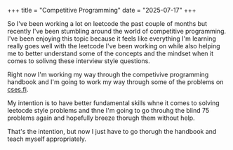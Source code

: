 +++
title = "Competitive Programming"
date = "2025-07-17"
+++

So I've been working a lot on leetcode the past couple of months but recently I've been
stumbling around the world of competitive programming. I've been enjoying this topic
because it feels like everything I'm learning really goes well with the leetcode I've been
working on while also helping me to better understand some of the concepts and the mindset
when it comes to solivng these interview style questions.

Right now I'm working my way through the competivive programming handbook and I'm going
to work my way through some of the problems on [cses.fi](https://cses.fi/book/book.pdf).

My intention is to have better fundamental skills whne it comes to solving
leetocde style problems and thne I'm going to go throuhg the blind 75 problems
again and hopefully breeze thorugh them without help.

That's the intention, but now I just have to go thorugh the handbook and teach
myself appropriately.
